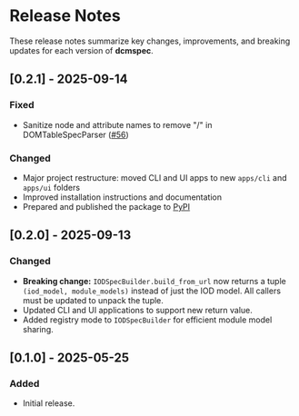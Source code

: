 # Release Notes

These release notes summarize key changes, improvements, and breaking updates for each version of **dcmspec**.

## [0.2.1] - 2025-09-14

### Fixed

- Sanitize node and attribute names to remove "/" in DOMTableSpecParser ([#56](https://github.com/yourrepo/issues/56))

### Changed

- Major project restructure: moved CLI and UI apps to new `apps/cli` and `apps/ui` folders
- Improved installation instructions and documentation
- Prepared and published the package to [PyPI](https://pypi.org/project/dcmspec/)

## [0.2.0] - 2025-09-13

### Changed

- **Breaking change:** `IODSpecBuilder.build_from_url` now returns a tuple `(iod_model, module_models)` instead of just the IOD model. All callers must be updated to unpack the tuple.
- Updated CLI and UI applications to support new return value.
- Added registry mode to `IODSpecBuilder` for efficient module model sharing.

## [0.1.0] - 2025-05-25

### Added

- Initial release.
